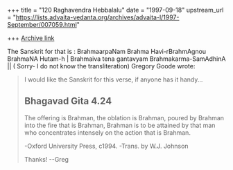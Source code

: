 +++
title = "120 Raghavendra Hebbalalu"
date = "1997-09-18"
upstream_url = "https://lists.advaita-vedanta.org/archives/advaita-l/1997-September/007059.html"

+++
[Archive link](https://lists.advaita-vedanta.org/archives/advaita-l/1997-September/007059.html)

The Sanskrit for that is :
  BrahmaarpaNam Brahma Havi-rBrahmAgnou BrahmaNA Hutam-h  |
  Brahmaiva tena gantavyam Brahmakarma-SamAdhinA ||
( Sorry- I do not know the transliteration)
Gregory Goode wrote:

> I would like the Sanskrit for this verse, if anyone has it handy...
>
> Bhagavad Gita 4.24
> -------------
>
> The offering is Brahman, the oblation is Brahman,
> poured by Brahman into the fire that is Brahman,
> Brahman is to be attained by that man who concentrates
> intensely on the action that is Brahman.
>
>    -Oxford University Press, c1994.
>    -Trans. by W.J. Johnson
>
> Thanks!  --Greg

